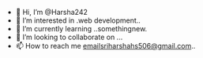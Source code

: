 - 👋 Hi, I’m @Harsha242
- 👀 I’m interested in .web development..
- 🌱 I’m currently learning ..somethingnew.
- 💞️ I’m looking to collaborate on ...
- 📫 How to reach me emailsriharshahs506@gmail.com..

<!---
Harsha242/Harsha242 is a ✨ special ✨ repository because its `README.md` (this file) appears on your GitHub profile.
You can click the Preview link to take a look at your changes.
--->
